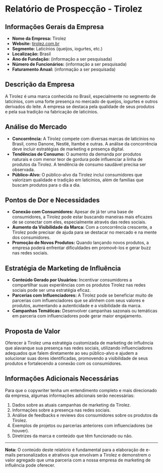# Relatório de Prospecção - Tirolez

## Informações Gerais da Empresa

- **Nome da Empresa:** Tirolez
- **Website:** [tirolez.com.br](http://www.tirolez.com.br)
- **Segmento:** Laticínios (queijos, iogurtes, etc.)
- **Localização:** Brasil
- **Ano de Fundação:** (informação a ser pesquisada)
- **Número de Funcionários:** (informação a ser pesquisada)
- **Faturamento Anual:** (informação a ser pesquisada)

## Descrição da Empresa

A Tirolez é uma marca conhecida no Brasil, especialmente no segmento de laticínios, com uma forte presença no mercado de queijos, iogurtes e outros derivados do leite. A empresa se destaca pela qualidade de seus produtos e pela sua tradição na fabricação de laticínios.

## Análise do Mercado

- **Concorrência:** A Tirolez compete com diversas marcas de laticínios no Brasil, como Danone, Nestlé, Itambé e outras. A análise da concorrência deve incluir estratégias de marketing e presença digital.
- **Tendências de Consumo:** O aumento da demanda por produtos naturais e com menor teor de gordura pode influenciar a linha de produtos da Tirolez. A tendência de consumo saudável precisa ser observada.
- **Público-Alvo:** O público-alvo da Tirolez inclui consumidores que valorizam qualidade e tradição em laticínios, além de famílias que buscam produtos para o dia a dia.

## Pontos de Dor e Necessidades

- **Conexão com Consumidores:** Apesar de já ter uma base de consumidores, a Tirolez pode estar buscando maneiras mais eficazes de se conectar com eles, especialmente através das redes sociais.
- **Aumento da Visibilidade da Marca:** Com a concorrência crescente, a Tirolez pode precisar de ajuda para se destacar no mercado e na mente dos consumidores.
- **Promoção de Novos Produtos:** Quando lançando novos produtos, a empresa poderá enfrentar dificuldades em promovê-los e gerar buzz nas redes sociais.

## Estratégia de Marketing de Influência

- **Conteúdo Gerado por Usuários:** Incentivar consumidores a compartilhar suas experiências com os produtos Tirolez nas redes sociais pode ser uma estratégia eficaz.
- **Parcerias com Influenciadores:** A Tirolez pode se beneficiar muito de parcerias com influenciadores que se alinhem com seus valores e produtos, aumentando a autenticidade e a visibilidade da marca.
- **Campanhas Temáticas:** Desenvolver campanhas sazonais ou temáticas em parceria com influenciadores pode gerar maior engajamento.

## Proposta de Valor

Oferecer à Tirolez uma estratégia customizada de marketing de influência que alavanque sua presença nas redes sociais, utilizando influenciadores adequados que falem diretamente ao seu público-alvo e ajudem a solucionar suas dores identificadas, promovendo a visibilidade de seus produtos e fortalecendo a conexão com os consumidores.

## Informações Adicionais Necessárias

Para que o copywriter tenha um entendimento completo e mais direcionado da empresa, algumas informações adicionais serão necessárias:

1. Dados sobre as atuais campanhas de marketing da Tirolez.
2. Informações sobre a presença nas redes sociais.
3. Análise de feedbacks e reviews dos consumidores sobre os produtos da Tirolez.
4. Exemplos de projetos ou parcerias anteriores com influenciadores (se houver).
5. Diretrizes da marca e conteúdo que têm funcionado ou não.

---

**Nota:** O conteúdo deste relatório é fundamental para a elaboração de e-mails personalizados e atrativos que envolvam a Tirolez e demonstrem o valor agregado que uma parceria com a nossa empresa de marketing de influência pode oferecer.